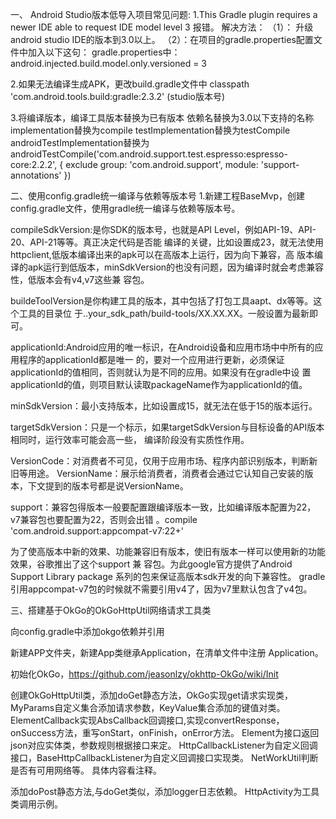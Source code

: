 一、
Android Studio版本低导入项目常见问题:
1.This Gradle plugin requires a newer IDE able to request IDE model level 3 报错。
解决方法：
（1）： 升级android studio IDE的版本到3.0以上。
（2）：在项目的gradle.properties配置文件中加入以下这句：
gradle.properties中：android.injected.build.model.only.versioned = 3

2.如果无法编译生成APK，更改build.gradle文件中
classpath 'com.android.tools.build:gradle:2.3.2' (studio版本号)

3.将编译版本，编译工具版本替换为已有版本
依赖名替换为3.0以下支持的名称
implementation替换为compile
testImplementation替换为testCompile
androidTestImplementation替换为
    androidTestCompile('com.android.support.test.espresso:espresso-core:2.2.2', {
        exclude group: 'com.android.support', module: 'support-annotations'
    })







二、使用config.gradle统一编译与依赖等版本号
1.新建工程BaseMvp，创建config.gradle文件，使用gradle统一编译与依赖等版本号。

compileSdkVersion:是你SDK的版本号，也就是API Level，例如API-19、API-20、API-21等等。真正决定代码是否能
编译的关键，比如设置成23，就无法使用httpclient,低版本编译出来的apk可以在高版本上运行，因为向下兼容，高
版本编译的apk运行到低版本，minSdkVersion的也没有问题，因为编译时就会考虑兼容性，低版本会有v4,v7这些兼
容包。

buildeToolVersion是你构建工具的版本，其中包括了打包工具aapt、dx等等。这个工具的目录位
于..your_sdk_path/build-tools/XX.XX.XX。一般设置为最新即可。

applicationId:Android应用的唯一标识，在Android设备和应用市场中中所有的应用程序的applicationId都是唯一
的，要对一个应用进行更新，必须保证applicationId的值相同，否则就认为是不同的应用。如果没有在gradle中设
置applicationId的值，则项目默认读取packageName作为applicationId的值。

minSdkVersion：最小支持版本，比如设置成15，就无法在低于15的版本运行。

targetSdkVersion：只是一个标示，如果targetSdkVersion与目标设备的API版本相同时，运行效率可能会高一些，
编译阶段没有实质性作用。

VersionCode：对消费者不可见，仅用于应用市场、程序内部识别版本，判断新旧等用途。
VersionName：展示给消费者，消费者会通过它认知自己安装的版本，下文提到的版本号都是说VersionName。

support：兼容包得版本一般要配置跟编译版本一致，比如编译版本配置为22，v7兼容包也要配置为22，否则会出错
。compile 'com.android.support:appcompat-v7:22+'

为了使高版本中新的效果、功能兼容旧有版本，使旧有版本一样可以使用新的功能效果，谷歌推出了这个support 兼
容包。为此google官方提供了Android Support Library package 系列的包来保证高版本sdk开发的向下兼容性。
gradle引用appcompat-v7包的时候就不需要引用v4了，因为v7里默认包含了v4包。






























三、搭建基于OkGo的OkGoHttpUtil网络请求工具类

向config.gradle中添加okgo依赖并引用

新建APP文件夹，新建App类继承Application，在清单文件中注册 Application。

初始化OkGo，https://github.com/jeasonlzy/okhttp-OkGo/wiki/Init

创建OkGoHttpUtil类，添加doGet静态方法，OkGo实现get请求实现类，MyParams自定义集合添加请求参数，KeyValue集合添加的键值对类。
ElementCallback实现AbsCallback回调接口,实现convertResponse，onSuccess方法，重写onStart，onFinish，onError方法。
Element为接口返回json对应实体类，参数规则根据接口来定。
HttpCallbackListener为自定义回调接口，BaseHttpCallbackListener为自定义回调接口实现类。
NetWorkUtil判断是否有可用网络等。
具体内容看注释。

添加doPost静态方法,与doGet类似，添加logger日志依赖。
HttpActivity为工具类调用示例。


 
 




































